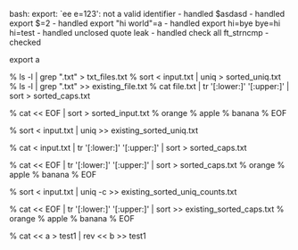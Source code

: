 
bash: export: `ee e=123': not a valid identifier - handled
$asdasd - handled
export $=2 - handled
export "hi world"=a - handled
export hi=bye bye=hi hi=test - handled
unclosed quote leak - handled
check all ft_strncmp -checked

export a


% ls -l | grep ".txt" > txt_files.txt
% sort < input.txt | uniq > sorted_uniq.txt
% ls -l | grep ".txt" >> existing_file.txt
% cat file.txt | tr '[:lower:]' '[:upper:]' | sort > sorted_caps.txt

% cat << EOF | sort > sorted_input.txt
% orange
% apple
% banana
% EOF

% sort < input.txt | uniq >> existing_sorted_uniq.txt

% cat < input.txt | tr '[:lower:]' '[:upper:]' | sort > sorted_caps.txt

% cat << EOF | tr '[:lower:]' '[:upper:]' | sort > sorted_caps.txt
% orange
% apple
% banana
% EOF

% sort < input.txt | uniq -c >> existing_sorted_uniq_counts.txt

% cat << EOF | tr '[:lower:]' '[:upper:]' | sort >> existing_sorted_caps.txt
% orange
% apple
% banana
% EOF

% cat << a > test1 | rev << b >> test1